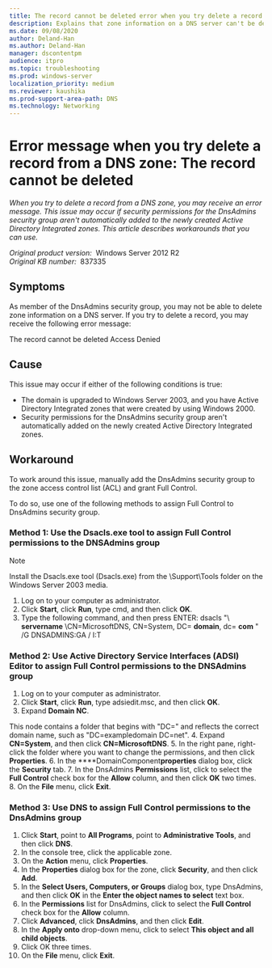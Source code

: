 ```yaml
---
title: The record cannot be deleted error when you try delete a record from a DNS zone
description: Explains that zone information on a DNS server can't be deleted. You must set full control permissions for DnsAdmins security group.
ms.date: 09/08/2020
author: Deland-Han
ms.author: Deland-Han
manager: dscontentpm
audience: itpro
ms.topic: troubleshooting
ms.prod: windows-server
localization_priority: medium
ms.reviewer: kaushika
ms.prod-support-area-path: DNS
ms.technology: Networking
---
```

# Error message when you try delete a record from a DNS zone: The record cannot be deleted

*When you try to delete a record from a DNS zone, you may receive an error message. This issue may occur if security permissions for the DnsAdmins security group aren't automatically added to the newly created Active Directory Integrated zones. This article describes workarounds that you can use.*  

_Original product version:_ &nbsp;Windows Server 2012 R2  
_Original KB number:_ &nbsp;837335

## Symptoms

As member of the DnsAdmins security group, you may not be able to delete zone information on a DNS server. If you try to delete a record, you may receive the following error message:

The record cannot be deleted Access Denied

## Cause

This issue may occur if either of the following conditions is true:
- The domain is upgraded to Windows Server 2003, and you have Active Directory Integrated zones that were created by using Windows 2000.
- Security permissions for the DnsAdmins security group aren't automatically added on the newly created Active Directory Integrated zones.

## Workaround

To work around this issue, manually add the DnsAdmins security group to the zone access control list (ACL) and grant Full Control.

To do so, use one of the following methods to assign Full Control to DnsAdmins security group.

### Method 1: Use the Dsacls.exe tool to assign Full Control permissions to the DNSAdmins group

> [!NOTE]
> Install the Dsacls.exe tool (Dsacls.exe) from the \Support\Tools folder on the Windows Server 2003 media.

1. Log on to your computer as administrator.
2. Click **Start**, click **Run**, type cmd, and then click **OK**.
3. Type the following command, and then press ENTER: dsacls "\\ **servername** \CN=MicrosoftDNS, CN=System, DC= **domain**, dc= **com** " /G DNSADMINS:GA / I:T 


### Method 2: Use Active Directory Service Interfaces (ADSI) Editor to assign Full Control permissions to the DNSAdmins group


1. Log on to your computer as administrator.
2. Click **Start**, click **Run**, type adsiedit.msc, and then click **OK**.
3. Expand **Domain NC**.

This node contains a folder that begins with "DC=" and reflects the correct domain name, such as "DC=exampledomain DC=net".
4. Expand **CN=System**, and then click **CN=MicrosoftDNS**.
5. In the right pane, right-click the folder where you want to change the permissions, and then click **Properties**.
6. In the ****DomainComponent**properties** dialog box, click the **Security** tab.
7. In the DnsAdmins **Permissions** list, click to select the **Full Control** check box for the **Allow** column, and then click **OK** two times.
8. On the **File** menu, click **Exit**.

### Method 3: Use DNS to assign Full Control permissions to the DnsAdmins group


1. Click **Start**, point to **All Programs**, point to **Administrative Tools**, and then click **DNS**.
2. In the console tree, click the applicable zone.
3. On the **Action** menu, click **Properties**.
4. In the **Properties** dialog box for the zone, click **Security**, and then click **Add**.
5. In the **Select Users, Computers, or Groups** dialog box, type DnsAdmins, and then click **OK** in the **Enter the object names to select** text box.
6. In the **Permissions** list for DnsAdmins, click to select the **Full Control** check box for the **Allow** column.
7. Click **Advanced**, click **DnsAdmins**, and then click **Edit**.
8. In the **Apply onto** drop-down menu, click to select **This object and all child objects**.
9. Click OK three times.
10. On the **File** menu, click **Exit**.
